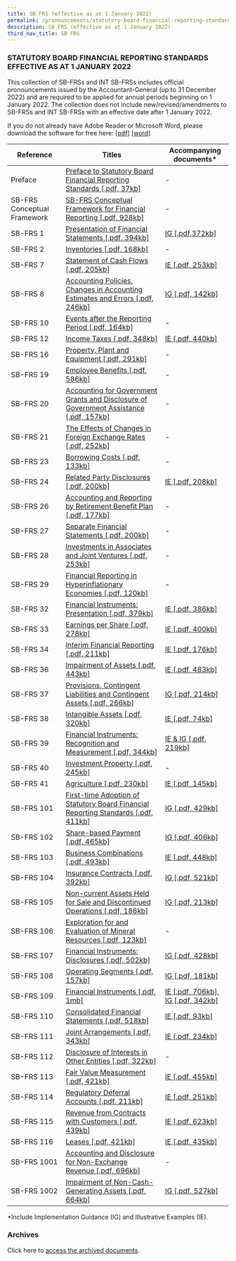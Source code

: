 ```yaml
---
title: SB FRS (effective as at 1 January 2022)
permalink: /pronouncements/statutory-board-financial-reporting-standards-sb-frs/current/
description: SB FRS (effective as at 1 January 2022)
third_nav_title: SB FRS
---
```


### STATUTORY BOARD FINANCIAL REPORTING STANDARDS EFFECTIVE AS AT 1 JANUARY 2022

  

This collection of SB-FRSs and INT SB-FRSs includes official pronouncements issued by the Accountant-General (up to 31 December 2022) and are required to be applied for annual periods beginning on 1 January 2022. The collection does not include new/revised/amendments to SB-FRSs and INT SB-FRSs with an effective date after 1 January 2022.

If you do not already have Adobe Reader or Microsoft Word, please download the software for free here: [\[pdf\]](http://www.adobe.com/products/acrobat/readstep2.html) [\[word\]](http://www.microsoft.com/downloads/details.aspx?FamilyID=95e24c87-8732-48d5-8689-ab826e7b8fdf&DisplayLang=en)



| Reference | Titles | Accompanying documents\* |
| -------- | -------- | -------- |
| Preface | [Preface to Statutory Board Financial Reporting Standards [.pdf, 37kb]](/files/Docs/Default%20Source/Sb%20Frs/Effective%20As%20At%201%20January%202022/sb-frs_preface.pdf) | \- |
| SB-FRS Conceptual Framework | [SB-FRS Conceptual Framework for Financial Reporting [.pdf, 928kb]](/files/Docs/Default%20Source/Sb%20Frs/Effective%20As%20At%201%20January%202022/sb-frs-conceptual-framework.pdf) | \- |
| SB-FRS 1 | [Presentation of Financial Statements [.pdf, 394kb]](/files/Docs/Default%20Source/Sb%20Frs/Effective%20As%20At%201%20January%202022/sb-frs_1_(2022).pdf) | [IG [.pdf,372kb]](/files/Docs/Default%20Source/Sb%20Frs/Effective%20As%20At%201%20January%202022/sb-frs_1_ig_(2022).pdf) |
| SB-FRS 2 | [Inventories [.pdf, 168kb]](/files/Docs/Default%20Source/Sb%20Frs/Effective%20As%20At%201%20January%202022/sb-frs_2_(2022).pdf) | \- |
| SB-FRS 7 | [Statement of Cash Flows [.pdf, 205kb]](/files/Docs/Default%20Source/Sb%20Frs/Effective%20As%20At%201%20January%202022/sb-frs_7_(2022).pdf) | [IE [.pdf, 253kb]](/files/Docs/Default%20Source/Sb%20Frs/Effective%20As%20At%201%20January%202022/sb-frs_7_ie_(2022).pdf) |
| SB-FRS 8 | [Accounting Policies, Changes in Accounting Estimates and Errors [.pdf, 246kb]](/files/Docs/Default%20Source/Sb%20Frs/Effective%20As%20At%201%20January%202022/sb-frs_8_(2022).pdf) | [IG [.pdf, 142kb]](/files/Docs/Default%20Source/Sb%20Frs/Effective%20As%20At%201%20January%202022/sb-frs_8_ig_(2022).pdf) |
| SB-FRS 10 | [Events after the Reporting Period [.pdf, 164kb]](/files/Docs/Default%20Source/Sb%20Frs/Effective%20As%20At%201%20January%202022/sb-frs_10_(2022).pdf) | \- |
| SB-FRS 12 | [Income Taxes [.pdf, 348kb]](/files/Docs/Default%20Source/Sb%20Frs/Effective%20As%20At%201%20January%202022/sb-frs_12_(2022).pdf) | [IE [.pdf, 440kb]](/files/Docs/Default%20Source/Sb%20Frs/Effective%20As%20At%201%20January%202022/sb-frs_12_ie_(2022).pdf) |
| SB-FRS 16 | [Property, Plant and Equipment [.pdf, 291kb]](/files/Docs/Default%20Source/Sb%20Frs/Effective%20As%20At%201%20January%202022/sb-frs_16_(2022).pdf) | \- |
| SB-FRS 19 | [Employee Benefits [.pdf, 586kb]](/files/Docs/Default%20Source/Sb%20Frs/Effective%20As%20At%201%20January%202022/sb-frs_19_(2022).pdf) | \- |
| SB-FRS 20 | [Accounting for Government Grants and Disclosure of Government Assistance [.pdf, 157kb]](/files/Docs/Default%20Source/Sb%20Frs/Effective%20As%20At%201%20January%202022/sb-frs_20_(2022).pdf) | \- |
| SB-FRS 21 | [The Effects of Changes in Foreign Exchange Rates [.pdf, 252kb]](/files/Docs/Default%20Source/Sb%20Frs/Effective%20As%20At%201%20January%202022/sb-frs_21_(2022).pdf) | \- |
| SB-FRS 23 | [Borrowing Costs [.pdf, 133kb]](/files/Docs/Default%20Source/Sb%20Frs/Effective%20As%20At%201%20January%202022/sb-frs_23_(2022).pdf) | \- |
| SB-FRS 24 | [Related Party Disclosures [.pdf, 200kb]](/files/Docs/Default%20Source/Sb%20Frs/Effective%20As%20At%201%20January%202022/sb-frs_24_(2022).pdf) | [IE [.pdf, 208kb]](/files/Docs/Default%20Source/Sb%20Frs/Effective%20As%20At%201%20January%202022/sb-frs_24_ie_(2022).pdf) |
| SB-FRS 26 | [Accounting and Reporting by Retirement Benefit Plan [.pdf, 177kb]](/files/Docs/Default%20Source/Sb%20Frs/Effective%20As%20At%201%20January%202022/sb-frs_26_(2022).pdf) | \- |
| SB-FRS 27 | [Separate Financial Statements [.pdf, 200kb]](/files/Docs/Default%20Source/Sb%20Frs/Effective%20As%20At%201%20January%202022/sb-frs_27_(2022).pdf) | \- |
| SB-FRS 28 | [Investments in Associates and Joint Ventures [.pdf, 253kb]](/files/Docs/Default%20Source/Sb%20Frs/Effective%20As%20At%201%20January%202022/sb-frs_28_(2022).pdf) | \- |
| SB-FRS 29 | [Financial Reporting in Hyperinflationary Economies [.pdf, 120kb]](/files/Docs/Default%20Source/Sb%20Frs/Effective%20As%20At%201%20January%202022/sb-frs_29_(2022).pdf) | \- |
| SB-FRS 32 | [Financial Instruments: Presentation [.pdf, 379kb]](/files/Docs/Default%20Source/Sb%20Frs/Effective%20As%20At%201%20January%202022/sb-frs_32_(2022).pdf) | [IE [.pdf, 386kb]](/files/Docs/Default%20Source/Sb%20Frs/Effective%20As%20At%201%20January%202022/sb-frs_32_ie_(2022).pdf) |
| SB-FRS 33 | [Earnings per Share [.pdf, 278kb]](/files/Docs/Default%20Source/Sb%20Frs/Effective%20As%20At%201%20January%202022/sb-frs_33_(2022).pdf) | [IE [.pdf, 400kb]](/files/Docs/Default%20Source/Sb%20Frs/Effective%20As%20At%201%20January%202022/sb-frs_33_ie_(2022).pdf) |
| SB-FRS 34 | [Interim Financial Reporting [.pdf, 211kb]](/files/Docs/Default%20Source/Sb%20Frs/Effective%20As%20At%201%20January%202022/sb-frs_34_(2022).pdf) | [IE [.pdf, 176kb]](/files/Docs/Default%20Source/Sb%20Frs/Effective%20As%20At%201%20January%202022/sb-frs_34_ie_(2022).pdf) |
| SB-FRS 36 | [Impairment of Assets [.pdf, 443kb]](/files/Docs/Default%20Source/Sb%20Frs/Effective%20As%20At%201%20January%202022/sb-frs_36_(2022).pdf) | [IE [.pdf, 483kb]](/files/Docs/Default%20Source/Sb%20Frs/Effective%20As%20At%201%20January%202022/sb-frs_36_ie_(2022).pdf) |
| SB-FRS 37 | [Provisions, Contingent Liabilities and Contingent Assets [.pdf, 266kb]](/files/Docs/Default%20Source/Sb%20Frs/Effective%20As%20At%201%20January%202022/sb-frs_37_(2022).pdf) | [IG [.pdf, 214kb]](/files/Docs/Default%20Source/Sb%20Frs/Effective%20As%20At%201%20January%202022/sb-frs_37_ig_(2022).pdf) |
| SB-FRS 38 | [Intangible Assets [.pdf, 320kb]](/files/Docs/Default%20Source/Sb%20Frs/Effective%20As%20At%201%20January%202022/sb-frs_38_(2022).pdf) | [IE [.pdf, 74kb]](/files/Docs/Default%20Source/Sb%20Frs/Effective%20As%20At%201%20January%202022/sb-frs_38_ie_(2022).pdf) |
| SB-FRS 39 | [Financial Instruments: Recognition and Measurement [.pdf, 344kb]](/files/Docs/Default%20Source/Sb%20Frs/Effective%20As%20At%201%20January%202022/sb-frs_39_(2022).pdf) | [IE & IG [.pdf, 219kb]](/files/Docs/Default%20Source/Sb%20Frs/Effective%20As%20At%201%20January%202022/sb-frs_39_ie_ig_(2022).pdf) |
| SB-FRS 40 | [Investment Property [.pdf, 245kb]](/files/Docs/Default%20Source/Sb%20Frs/Effective%20As%20At%201%20January%202022/sb-frs_40_(2022).pdf) | \- |
| SB-FRS 41 | [Agriculture [.pdf, 230kb]](/files/Docs/Default%20Source/Sb%20Frs/Effective%20As%20At%201%20January%202022/sb-frs_41_(2022).pdf) | [IE [.pdf, 145kb]](/files/Docs/Default%20Source/Sb%20Frs/Effective%20As%20At%201%20January%202022/sb-frs_41_ie_(2022).pdf) |
| SB-FRS 101 | [First-time Adoption of Statutory Board Financial Reporting Standards [.pdf, 411kb]](/files/Docs/Default%20Source/Sb%20Frs/Effective%20As%20At%201%20January%202022/sb-frs_101_(2022).pdf) | [IG [.pdf, 429kb]](/files/Docs/Default%20Source/Sb%20Frs/Effective%20As%20At%201%20January%202022/sb-frs_101_ig_(2022).pdf) |
| SB-FRS 102 | [Share-based Payment [.pdf, 465kb]](/files/Docs/Default%20Source/Sb%20Frs/Effective%20As%20At%201%20January%202022/sb-frs_102_(2022).pdf) | [IG [.pdf, 406kb]](/files/Docs/Default%20Source/Sb%20Frs/Effective%20As%20At%201%20January%202022/sb-frs_102_ig_(2022).pdf) |
| SB-FRS 103 | [Business Combinations [.pdf, 493kb]](/files/Docs/Default%20Source/Sb%20Frs/Effective%20As%20At%201%20January%202022/sb-frs_103_(2022).pdf) | [IE [.pdf, 448kb]](/files/Docs/Default%20Source/Sb%20Frs/Effective%20As%20At%201%20January%202022/sb-frs_103_ie_(2022).pdf) |
| SB-FRS 104 | [Insurance Contracts [.pdf, 392kb]](/files/Docs/Default%20Source/Sb%20Frs/Effective%20As%20At%201%20January%202022/sb-frs_104_(2022).pdf) | [IG [.pdf, 521kb]](/files/Docs/Default%20Source/Sb%20Frs/Effective%20As%20At%201%20January%202022/sb-frs_104_ig_(2022).pdf) |
| SB-FRS 105 | [Non-current Assets Held for Sale and Discontinued Operations [.pdf, 186kb]](/files/Docs/Default%20Source/Sb%20Frs/Effective%20As%20At%201%20January%202022/sb-frs_105_(2022).pdf) | [IG [.pdf, 213kb]](/files/Docs/Default%20Source/Sb%20Frs/Effective%20As%20At%201%20January%202022/sb-frs_105_ig_(2022).pdf) |
| SB-FRS 106 | [Exploration for and Evaluation of Mineral Resources [.pdf, 123kb]](/files/Docs/Default%20Source/Sb%20Frs/Effective%20As%20At%201%20January%202022/sb-frs_106_(2022).pdf) | \- |
| SB-FRS 107 | [Financial Instruments: Disclosures [.pdf, 502kb]](/files/Docs/Default%20Source/Sb%20Frs/Effective%20As%20At%201%20January%202022/sb-frs_107_(2022).pdf) | [IG [.pdf, 428kb]](/files/Docs/Default%20Source/Sb%20Frs/Effective%20As%20At%201%20January%202022/sb-frs_107_ig_(2022).pdf) |
| SB-FRS 108 | [Operating Segments [.pdf, 157kb]](/files/Docs/Default%20Source/Sb%20Frs/Effective%20As%20At%201%20January%202022/sb-frs_108_(2022).pdf) | [IG [.pdf, 181kb]](/files/Docs/Default%20Source/Sb%20Frs/Effective%20As%20At%201%20January%202022/sb-frs_108_ig_(2022).pdf) |
| SB-FRS 109 | [Financial Instruments [.pdf, 1mb]](/files/Docs/Default%20Source/Sb%20Frs/Effective%20As%20At%201%20January%202022/sb-frs_109_(2022).pdf) | [IE [.pdf, 706kb], IG [.pdf, 342kb]](/files/Docs/Default%20Source/Sb%20Frs/Effective%20As%20At%201%20January%202022/sb-frs_109_ie_(2022).pdf) |
| SB-FRS 110 | [Consolidated Financial Statements [.pdf, 518kb]](/files/Docs/Default%20Source/Sb%20Frs/Effective%20As%20At%201%20January%202022/sb-frs_110_(2022).pdf) | [IE [.pdf, 93kb]](/files/Docs/Default%20Source/Sb%20Frs/Effective%20As%20At%201%20January%202022/sb-frs_110_ie_(2022).pdf) |
| SB-FRS 111 | [Joint Arrangements [.pdf, 343kb]](/files/Docs/Default%20Source/Sb%20Frs/Effective%20As%20At%201%20January%202022/sb-frs_111_(2022).pdf) | [IE [.pdf, 234kb]](/files/Docs/Default%20Source/Sb%20Frs/Effective%20As%20At%201%20January%202022/sb-frs_111_ie_(2022).pdf) |
| SB-FRS 112 | [Disclosure of Interests in Other Entities [.pdf, 322kb]](/files/Docs/Default%20Source/Sb%20Frs/Effective%20As%20At%201%20January%202022/sb-frs_112_(2022).pdf) | \- |
| SB-FRS 113 | [Fair Value Measurement [.pdf, 421kb]](/files/Docs/Default%20Source/Sb%20Frs/Effective%20As%20At%201%20January%202022/sb-frs_113_(2022).pdf) | [IE [.pdf, 455kb]](/files/Docs/Default%20Source/Sb%20Frs/Effective%20As%20At%201%20January%202022/sb-frs_113_ie_(2022).pdf) |
| SB-FRS 114 | [Regulatory Deferral Accounts [.pdf, 211kb]](/files/Docs/Default%20Source/Sb%20Frs/Effective%20As%20At%201%20January%202022/sb-frs_114_(2022).pdf) | [IE [.pdf, 251kb]  ](/files/Docs/Default%20Source/Sb%20Frs/Effective%20As%20At%201%20January%202022/sb-frs_114_ie_(2022).pdf) |
| SB-FRS 115 | [Revenue from Contracts with Customers [.pdf, 439kb]](/files/Docs/Default%20Source/Sb%20Frs/Effective%20As%20At%201%20January%202022/sb-frs_115_(2022).pdf) | [IE [.pdf, 623kb]](/files/Docs/Default%20Source/Sb%20Frs/Effective%20As%20At%201%20January%202022/sb-frs_115_ie_(2022).pdf) |
| SB-FRS 116 | [Leases [.pdf, 421kb]](/files/Docs/Default%20Source/Sb%20Frs/Effective%20As%20At%201%20January%202022/sb-frs_116_(2022).pdf) | [IE [.pdf, 435kb]](/files/Docs/Default%20Source/Sb%20Frs/Effective%20As%20At%201%20January%202022/sb-frs_116_ie_(2022).pdf) |
| SB-FRS 1001 | [Accounting and Disclosure for Non-Exchange Revenue [.pdf, 696kb]](/files/Docs/Default%20Source/Sb%20Frs/Effective%20As%20At%201%20January%202022/sb-frs_1001_(2022).pdf) | \- |
| SB-FRS 1002 | [Impairment of Non-Cash-Generating Assets [.pdf, 664kb] ](/files/Docs/Default%20Source/Sb%20Frs/Effective%20As%20At%201%20January%202022/sb-frs_1002_(2022).pdf) | [IG [.pdf, 527kb]](/files/Docs/Default%20Source/Sb%20Frs/Effective%20As%20At%201%20January%202022/sb-frs_1002_ig_(2022).pdf) |

\*Include Implementation Guidance (IG) and Illustrative Examples (IE).  

### Archives 

Click here to [access the archived documents](/pronouncements/test).